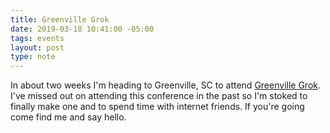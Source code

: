 ```yaml
---
title: Greenville Grok
date: 2019-03-18 10:41:00 -05:00
tags: events
layout: post
type: note
---
```


In about two weeks I'm heading to Greenville, SC to attend [Greenville Grok](https://greenvillegrok.com/). I've missed out on attending this conference in the past so I'm stoked to finally make one and to spend time with internet friends. If you're going come find me and say hello.
